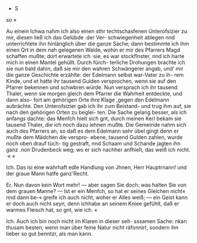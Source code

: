 - S

so »

Au einein Ichwa nahm ich also einen sthr techtschasfenen
Unterofsizier zu mir, diesen ließ ich das Gelübde .der Ver-
schwiegenheit ablegen nnd unterrichtete ihn hinlänglich über
die ganze Sache; dann bestimmte ich ihm einen Qrt in
dem nah gelegenen Walde, wohin er mir des Pfarrers Magd
schaffen mußte; dort erwartete ich ·sie, es war stockflnster,
nnd ich harte mich in einen Mantel gehüllt. Durch fürch-
terliche Drohungen brachte ich sie nun bald dahin, daß sie
mir den wahren Schwängerer angab, und’ mir die ganze
Geschichte erzählte: der Edelmann selbst war-Vater zu ih-
rem Kinde, und et hatte ihr tausend Gulden versprochen,
wenn sie auf den Pfarrer bekennen und schwbren würde.
Nun versprach ich ihr tausend Thaler, wenn sie morgen
gleich dem Pfarrer die Wahrheit entdeckte, und dann also-
fort am gehörigen Orte ihre Klage ,gegen den Edelmann
aubrächte. Den Unterofsizier gab ich ihr zum Beistand-
und trug ihm auf, sie nach den gehörigen Orten zu beglei-
ten. Die Sache gelang besser, als ich anfangs dachte: das
Menfch hielt sich gnt, durch meinen Kerl bekam sie tausend
Thaler, die ich noch dazu lehnen mußte. Die Gemeinde
nahm sich auch des Pfarrers an, so daß es dem Edelmann
sehr übel gingt denn er mußte dem Mädchen die verspro-
ebene, tausend Gulden zahlen, wurde noch oben drauf tüch-
tig gestraft, nnd Schaam und Schande jagten ihn ganz
.non Drudenbeck weg; wo er sich nachher anfhielt, das weiß
ich nicht. ·« «

Ich. Das isi eine wahrhaft edle Handlung von Jhnen,
Herr Hauptrnann! und der graue Mann hatfe ganz'Recht.

Er. Nun davon kein Wort mehr! — aber sagen Sie
doch: was halten Sie von dem grauen Manne? — Ist er
ein Menfch, so hat er seines Gleichen nicht« nnd dann be-«
greife ich auch nicht, woher er Alles weiß; — ein Geist
kann er doch auch nicht seyn, denn ichhabe an seinem Kniee
gefühlt, daß er warmes Fleisch hat, so gnt, wie ich. «

Ich. Auch ich bin noch nicht im Klaren in dieser selt-
sssamen Sache: nkan thusam besten, wenn man über feine
Natur nicht räfonnirt, sondern ihn lieber so gut benntzr,
als man kann.

